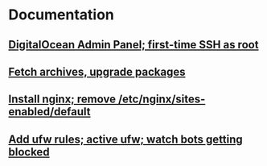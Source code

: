 # Documentation

## [DigitalOcean Admin Panel; first-time SSH as root](https://github.com/dlcmh/lnl20190906/issues/1)

## [Fetch archives, upgrade packages](https://github.com/dlcmh/lnl20190906/issues/2)

## [Install nginx; remove /etc/nginx/sites-enabled/default](https://github.com/dlcmh/lnl20190906/issues/3)

## [Add ufw rules; active ufw; watch bots getting blocked](https://github.com/dlcmh/lnl20190906/issues/4)
